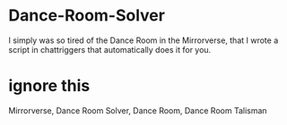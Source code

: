 # Dance-Room-Solver
I simply was so tired of the Dance Room in the Mirrorverse, that I wrote a script in chattriggers that automatically does it for you.

# ignore this
Mirrorverse, Dance Room Solver, Dance Room, Dance Room Talisman
